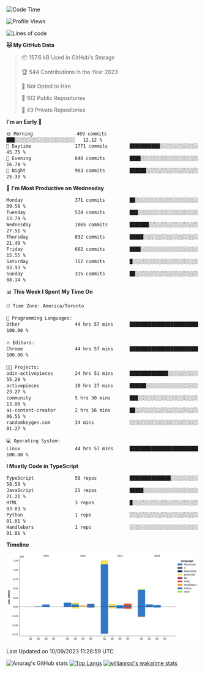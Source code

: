 <!--START_SECTION:waka-->
![Code Time](http://img.shields.io/badge/Code%20Time-574%20hrs%204%20mins-blue)

![Profile Views](http://img.shields.io/badge/Profile%20Views-0-blue)

![Lines of code](https://img.shields.io/badge/From%20Hello%20World%20I%27ve%20Written-2.4%20million%20lines%20of%20code-blue)

**🐱 My GitHub Data** 

> 📦 157.6 kB Used in GitHub's Storage 
 > 
> 🏆 544 Contributions in the Year 2023
 > 
> 🚫 Not Opted to Hire
 > 
> 📜 102 Public Repositories 
 > 
> 🔑 43 Private Repositories 
 > 
**I'm an Early 🐤** 

```text
🌞 Morning                469 commits         ███░░░░░░░░░░░░░░░░░░░░░░   12.12 % 
🌆 Daytime                1771 commits        ███████████░░░░░░░░░░░░░░   45.75 % 
🌃 Evening                648 commits         ████░░░░░░░░░░░░░░░░░░░░░   16.74 % 
🌙 Night                  983 commits         ██████░░░░░░░░░░░░░░░░░░░   25.39 % 
```
📅 **I'm Most Productive on Wednesday** 

```text
Monday                   371 commits         ██░░░░░░░░░░░░░░░░░░░░░░░   09.58 % 
Tuesday                  534 commits         ███░░░░░░░░░░░░░░░░░░░░░░   13.79 % 
Wednesday                1065 commits        ███████░░░░░░░░░░░░░░░░░░   27.51 % 
Thursday                 832 commits         █████░░░░░░░░░░░░░░░░░░░░   21.49 % 
Friday                   602 commits         ████░░░░░░░░░░░░░░░░░░░░░   15.55 % 
Saturday                 152 commits         █░░░░░░░░░░░░░░░░░░░░░░░░   03.93 % 
Sunday                   315 commits         ██░░░░░░░░░░░░░░░░░░░░░░░   08.14 % 
```


📊 **This Week I Spent My Time On** 

```text
🕑︎ Time Zone: America/Toronto

💬 Programming Languages: 
Other                    44 hrs 57 mins      █████████████████████████   100.00 % 

🔥 Editors: 
Chrome                   44 hrs 57 mins      █████████████████████████   100.00 % 

🐱‍💻 Projects: 
odin-activepieces        24 hrs 51 mins      ██████████████░░░░░░░░░░░   55.28 % 
activepieces             10 hrs 27 mins      ██████░░░░░░░░░░░░░░░░░░░   23.27 % 
community                5 hrs 50 mins       ███░░░░░░░░░░░░░░░░░░░░░░   13.00 % 
ai-content-creator       2 hrs 56 mins       ██░░░░░░░░░░░░░░░░░░░░░░░   06.55 % 
randomkeygen.com         34 mins             ░░░░░░░░░░░░░░░░░░░░░░░░░   01.27 % 

💻 Operating System: 
Linux                    44 hrs 57 mins      █████████████████████████   100.00 % 
```

**I Mostly Code in TypeScript** 

```text
TypeScript               58 repos            ███████████████░░░░░░░░░░   58.59 % 
JavaScript               21 repos            █████░░░░░░░░░░░░░░░░░░░░   21.21 % 
HTML                     3 repos             █░░░░░░░░░░░░░░░░░░░░░░░░   03.03 % 
Python                   1 repo              ░░░░░░░░░░░░░░░░░░░░░░░░░   01.01 % 
Handlebars               1 repo              ░░░░░░░░░░░░░░░░░░░░░░░░░   01.01 % 
```



**Timeline**

![Lines of Code chart](https://raw.githubusercontent.com/wise-introvert/wise-introvert/master/assets/bar_graph.png)


 Last Updated on 10/09/2023 11:28:59 UTC
<!--END_SECTION:waka-->

![Anurag's GitHub stats](https://github-readme-stats.vercel.app/api?username=wise-introvert&count_private=true&show_icons=true)
[![Top Langs](https://github-readme-stats.vercel.app/api/top-langs/?username=wise-introvert&langs_count=10)](https://github.com/anuraghazra/github-readme-stats)
[![willianrod's wakatime stats](https://github-readme-stats.vercel.app/api/wakatime?username=wiseintrovert)](https://github.com/anuraghazra/github-readme-stats)
